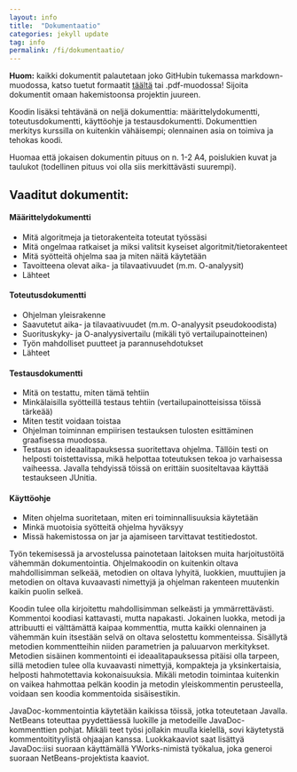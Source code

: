 ```yaml
---
layout: info
title:  "Dokumentaatio"
categories: jekyll update
tag: info
permalink: /fi/dokumentaatio/
---
```


**Huom:** kaikki dokumentit palautetaan joko GitHubin tukemassa markdown-muodossa, katso tuetut formaatit [täältä](https://github.com/github/markup) tai .pdf-muodossa! Sijoita dokumentit omaan hakemistoonsa projektin juureen.

Koodin lisäksi tehtävänä on neljä dokumenttia: määrittelydokumentti, toteutusdokumentti, käyttöohje ja testausdokumentti. Dokumenttien merkitys kurssilla on kuitenkin vähäisempi; olennainen asia on toimiva ja tehokas koodi.

Huomaa että jokaisen dokumentin pituus on n. 1-2 A4, poislukien kuvat ja taulukot (todellinen pituus voi olla siis merkittävästi suurempi).

## Vaaditut dokumentit:


#### Määrittelydokumentti
* Mitä algoritmeja ja tietorakenteita toteutat työssäsi
* Mitä ongelmaa ratkaiset ja miksi valitsit kyseiset algoritmit/tietorakenteet
* Mitä syötteitä ohjelma saa ja miten näitä käytetään
* Tavoitteena olevat aika- ja tilavaativuudet (m.m. O-analyysit)
* Lähteet

#### Toteutusdokumentti
* Ohjelman yleisrakenne
* Saavutetut aika- ja tilavaativuudet (m.m. O-analyysit pseudokoodista)
* Suorituskyky- ja O-analyysivertailu (mikäli työ vertailupainotteinen)
* Työn mahdolliset puutteet ja parannusehdotukset
* Lähteet

#### Testausdokumentti
* Mitä on testattu, miten tämä tehtiin
* Minkälaisilla syötteillä testaus tehtiin (vertailupainotteisissa töissä tärkeää)
* Miten testit voidaan toistaa
* Ohjelman toiminnan empiirisen testauksen tulosten esittäminen graafisessa muodossa.
* Testaus on ideaalitapauksessa suoritettava ohjelma. Tällöin testi on helposti toistettavissa, mikä helpottaa toteutuksen tekoa jo varhaisessa vaiheessa. Javalla tehdyissä töissä on erittäin suositeltavaa käyttää testaukseen JUnitia.

#### Käyttöohje
* Miten ohjelma suoritetaan, miten eri toiminnallisuuksia käytetään
* Minkä muotoisia syötteitä ohjelma hyväksyy
* Missä hakemistossa on jar ja ajamiseen tarvittavat testitiedostot.


Työn tekemisessä ja arvostelussa painotetaan laitoksen muita harjoitustöitä vähemmän dokumentointia. Ohjelmakoodin on kuitenkin oltava mahdollisimman selkeää, metodien on oltava lyhyitä, luokkien, muuttujien ja metodien on oltava kuvaavasti nimettyjä ja ohjelman rakenteen muutenkin kaikin puolin selkeä.

Koodin tulee olla kirjoitettu mahdollisimman selkeästi ja ymmärrettävästi. Kommentoi koodiasi kattavasti, mutta napakasti. Jokainen luokka, metodi ja attribuutti ei välttämättä kaipaa kommenttia, mutta kaikki olennainen ja vähemmän kuin itsestään selvä on oltava selostettu kommenteissa. Sisällytä metodien kommentteihin niiden parametrien ja paluuarvon merkitykset. Metodien sisäinen kommentointi ei ideaalitapauksessa pitäisi olla tarpeen, sillä metodien tulee olla kuvaavasti nimettyjä, kompakteja ja yksinkertaisia, helposti hahmotettavia kokonaisuuksia. Mikäli metodin toimintaa kuitenkin on vaikea hahmottaa pelkän koodin ja metodin yleiskommentin perusteella, voidaan sen koodia kommentoida sisäisestikin.

JavaDoc-kommentointia käytetään kaikissa töissä, jotka toteutetaan Javalla. NetBeans toteuttaa pyydettäessä luokille ja metodeille JavaDoc-kommenttien pohjat. Mikäli teet työsi jollakin muulla kielellä, sovi käytetystä kommentoitityylistä ohjaajan kanssa. Luokkakaaviot saat lisättyä JavaDoc:iisi suoraan käyttämällä YWorks-nimistä työkalua, joka generoi suoraan NetBeans-projektista kaaviot.
